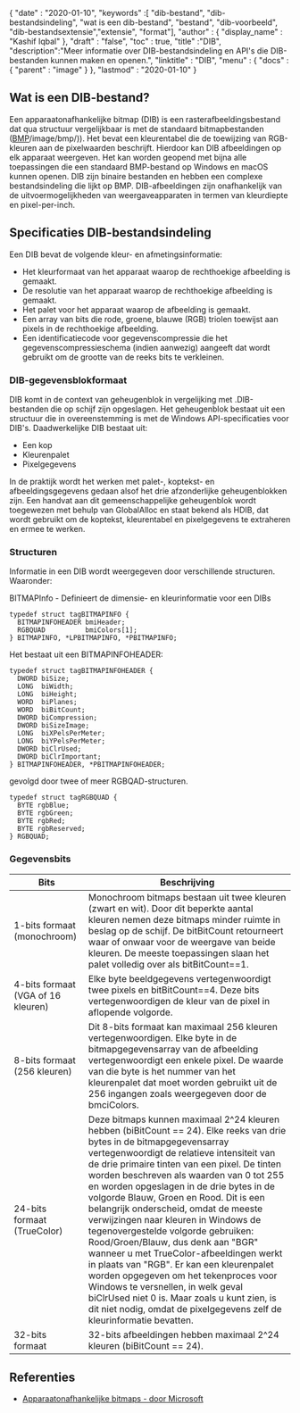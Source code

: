 {
  "date" : "2020-01-10",
  "keywords" :[ "dib-bestand", "dib-bestandsindeling", "wat is een dib-bestand", "bestand", "dib-voorbeeld", "dib-bestandsextensie","extensie", "format"],
  "author" : {
    "display_name" : "Kashif Iqbal"
},
  "draft" : "false",
  "toc" : true,
  "title" :"DIB",
  "description":"Meer informatie over DIB-bestandsindeling en API's die DIB-bestanden kunnen maken en openen.",
  "linktitle" : "DIB",
  "menu" : {
    "docs" : {
      "parent" : "image"
}
},
  "lastmod" : "2020-01-10"
}

## Wat is een DIB-bestand?

Een apparaatonafhankelijke bitmap (DIB) is een rasterafbeeldingsbestand dat qua structuur vergelijkbaar is met de standaard bitmapbestanden ([BMP]()/image/bmp/)). Het bevat een kleurentabel die de toewijzing van RGB-kleuren aan de pixelwaarden beschrijft. Hierdoor kan DIB afbeeldingen op elk apparaat weergeven. Het kan worden geopend met bijna alle toepassingen die een standaard BMP-bestand op Windows en macOS kunnen openen. DIB zijn binaire bestanden en hebben een complexe bestandsindeling die lijkt op BMP. DIB-afbeeldingen zijn onafhankelijk van de uitvoermogelijkheden van weergaveapparaten in termen van kleurdiepte en pixel-per-inch.

## Specificaties DIB-bestandsindeling ##
Een DIB bevat de volgende kleur- en afmetingsinformatie:

* Het kleurformaat van het apparaat waarop de rechthoekige afbeelding is gemaakt.
* De resolutie van het apparaat waarop de rechthoekige afbeelding is gemaakt.
* Het palet voor het apparaat waarop de afbeelding is gemaakt.
* Een array van bits die rode, groene, blauwe (RGB) triolen toewijst aan pixels in de rechthoekige afbeelding.
* Een identificatiecode voor gegevenscompressie die het gegevenscompressieschema (indien aanwezig) aangeeft dat wordt gebruikt om de grootte van de reeks bits te verkleinen.

### DIB-gegevensblokformaat ###

DIB komt in de context van geheugenblok in vergelijking met .DIB-bestanden die op schijf zijn opgeslagen. Het geheugenblok bestaat uit een structuur die in overeenstemming is met de Windows API-specificaties voor DIB's. Daadwerkelijke DIB bestaat uit:
* Een kop
* Kleurenpalet
* Pixelgegevens

In de praktijk wordt het werken met palet-, koptekst- en afbeeldingsgegevens gedaan alsof het drie afzonderlijke geheugenblokken zijn. Een handvat aan dit gemeenschappelijke geheugenblok wordt toegewezen met behulp van GlobalAlloc en staat bekend als HDIB, dat wordt gebruikt om de koptekst, kleurentabel en pixelgegevens te extraheren en ermee te werken.

### Structuren ###
Informatie in een DIB wordt weergegeven door verschillende structuren. Waaronder:

BITMAPInfo - Definieert de dimensie- en kleurinformatie voor een DIBs
```
typedef struct tagBITMAPINFO {
  BITMAPINFOHEADER bmiHeader;
  RGBQUAD          bmiColors[1];
} BITMAPINFO, *LPBITMAPINFO, *PBITMAPINFO;
```
Het bestaat uit een BITMAPINFOHEADER:

```
typedef struct tagBITMAPINFOHEADER {
  DWORD biSize;
  LONG  biWidth;
  LONG  biHeight;
  WORD  biPlanes;
  WORD  biBitCount;
  DWORD biCompression;
  DWORD biSizeImage;
  LONG  biXPelsPerMeter;
  LONG  biYPelsPerMeter;
  DWORD biClrUsed;
  DWORD biClrImportant;
} BITMAPINFOHEADER, *PBITMAPINFOHEADER;
```
gevolgd door twee of meer RGBQAD-structuren.

```
typedef struct tagRGBQUAD {
  BYTE rgbBlue;
  BYTE rgbGreen;
  BYTE rgbRed;
  BYTE rgbReserved;
} RGBQUAD;
```
### Gegevensbits ###
|Bits|Beschrijving|
---|---|
|1-bits formaat (monochroom)|Monochroom bitmaps bestaan uit twee kleuren (zwart en wit). Door dit beperkte aantal kleuren nemen deze bitmaps minder ruimte in beslag op de schijf. De bitBitCount retourneert waar of onwaar voor de weergave van beide kleuren. De meeste toepassingen slaan het palet volledig over als bitBitCount==1.
|4-bits formaat (VGA of 16 kleuren)|Elke byte beeldgegevens vertegenwoordigt twee pixels en bitBitCount==4. Deze bits vertegenwoordigen de kleur van de pixel in aflopende volgorde.
|8-bits formaat (256 kleuren)|Dit 8-bits formaat kan maximaal 256 kleuren vertegenwoordigen. Elke byte in de bitmapgegevensarray van de afbeelding vertegenwoordigt een enkele pixel. De waarde van die byte is het nummer van het kleurenpalet dat moet worden gebruikt uit de 256 ingangen zoals weergegeven door de bmciColors.
|24-bits formaat (TrueColor)|Deze bitmaps kunnen maximaal 2^24 kleuren hebben (biBitCount == 24). Elke reeks van drie bytes in de bitmapgegevensarray vertegenwoordigt de relatieve intensiteit van de drie primaire tinten van een pixel. De tinten worden beschreven als waarden van 0 tot 255 en worden opgeslagen in de drie bytes in de volgorde Blauw, Groen en Rood. Dit is een belangrijk onderscheid, omdat de meeste verwijzingen naar kleuren in Windows de tegenovergestelde volgorde gebruiken: Rood/Groen/Blauw, dus denk aan "BGR" wanneer u met TrueColor-afbeeldingen werkt in plaats van "RGB". Er kan een kleurenpalet worden opgegeven om het tekenproces voor Windows te versnellen, in welk geval biClrUsed niet 0 is. Maar zoals u kunt zien, is dit niet nodig, omdat de pixelgegevens zelf de kleurinformatie bevatten.
|32-bits formaat|32-bits afbeeldingen hebben maximaal 2^24 kleuren (biBitCount == 24).

## Referenties ##
* [Apparaatonafhankelijke bitmaps - door Microsoft](https://learn.microsoft.com/en-us/windows/win32/gdi/device-independent-bitmaps)

